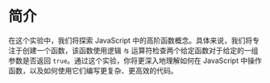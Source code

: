 # 简介

在这个实验中，我们将探索 JavaScript 中的高阶函数概念。具体来说，我们将专注于创建一个函数，该函数使用逻辑 `与` 运算符检查两个给定函数对于给定的一组参数是否返回 `true`。通过这个实验，你将更深入地理解如何在 JavaScript 中操作函数，以及如何使用它们编写更复杂、更高效的代码。
